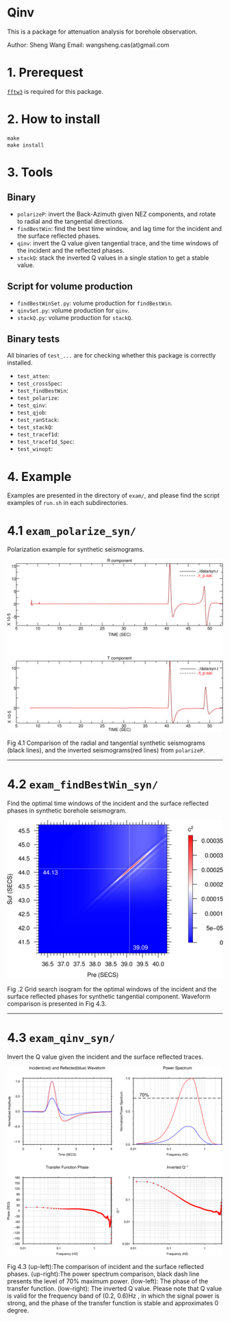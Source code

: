 # Qinv

This is a package for attenuation analysis for borehole observation.

Author: Sheng Wang
Email: wangsheng.cas(at)gmail.com

# 1. Prerequest

[`fftw3`](http://www.fftw.org/) is required for this package.

# 2. How to install

```
make
make install
```

# 3. Tools

## Binary

- `polarizeP`: invert the Back-Azimuth given NEZ components, and rotate to radial and the tangential directions.
- `findBestWin`: find the best time window, and lag time for the incident and the surface reflected phases.
- `qinv`: invert the Q value given tangential trace, and the time windows of the incident and the reflected phases.
- `stackQ`: stack the inverted Q values in a single station to get a stable value.

## Script for volume production

- `findBestWinSet.py`: volume production for `findBestWin`.
- `qinvSet.py`: volume production for `qinv`.
- `stackQ.py`: volume production for `stackQ`.

## Binary tests

All binaries of `test_...` are for checking whether this package is correctly installed.

- `test_atten`: 
- `test_crossSpec`: 
- `test_findBestWin`: 
- `test_polarize`: 
- `test_qinv`: 
- `test_qjob`: 
- `test_ranStack`: 
- `test_stackQ`: 
- `test_tracef1d`: 
- `test_tracef1d_Spec`: 
- `test_winopt`: 

# 4. Example

Examples are presented in the directory of `exam/`, and please find the script examples of `run.sh` in each subdirectories.

# 4.1 `exam_polarize_syn/`

Polarization example for synthetic seismograms.



![](exam/exam_polarize_syn/compare.png)

Fig 4.1 Comparison of the radial and tangential synthetic seismograms (black lines), and the inverted seismograms(red lines) from `polarizeP`. 

------



# 4.2 `exam_findBestWin_syn/`

Find the optimal time windows of the incident and the surface reflected phases in synthetic borehole seismogram.

![](exam/exam_findBestWin_syn/coef2d.png)

Fig .2 Grid search isogram for the optimal windows of the incident and the surface reflected phases for synthetic tangential component. Waveform comparison is presented in Fig 4.3.

------



# 4.3 `exam_qinv_syn/`

Invert the Q value given the incident and the surface reflected traces.

![](exam/exam_qinv_syn/qinv.png)

Fig 4.3 (up-left):The comparison of incident and the surface reflected phases. (up-right):The power spectrum comparison, black dash line presents the level of 70% maximum power. (low-left): The phase of the transfer function. (low-right): The inverted Q value. Please note that Q value is valid for the frequency band of (0.2, 0.6)Hz , in which the signal power is strong, and the phase of the transfer function is stable and approximates 0 degree.
